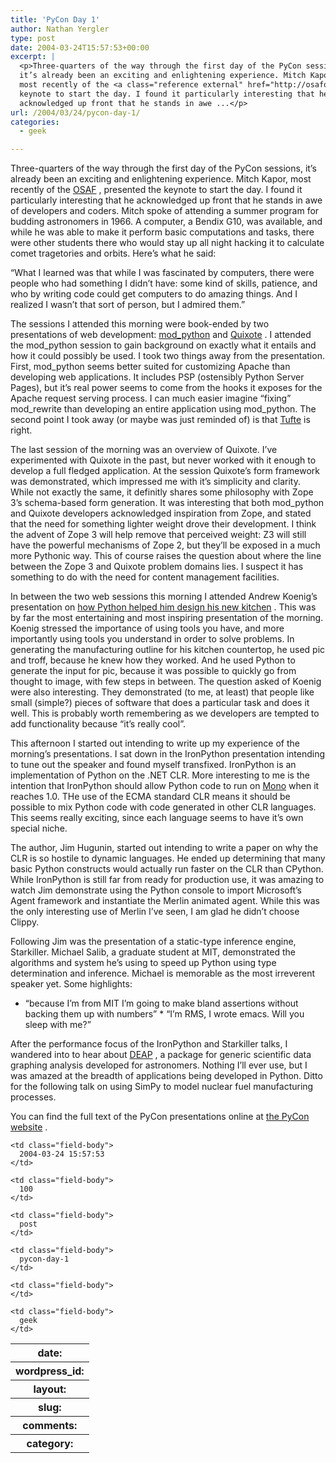 ```yaml
---
title: 'PyCon Day 1'
author: Nathan Yergler
type: post
date: 2004-03-24T15:57:53+00:00
excerpt: |
  <p>Three-quarters of the way through the first day of the PyCon sessions,
  it’s already been an exciting and enlightening experience. Mitch Kapor,
  most recently of the <a class="reference external" href="http://osafoundation.org"><span class="caps">OSAF</span></a>, presented the
  keynote to start the day. I found it particularly interesting that he
  acknowledged up front that he stands in awe ...</p>
url: /2004/03/24/pycon-day-1/
categories:
  - geek

---
```

Three-quarters of the way through the first day of the PyCon sessions, it’s already been an exciting and enlightening experience. Mitch Kapor, most recently of the [<span class="caps">OSAF</span>][1] , presented the keynote to start the day. I found it particularly interesting that he acknowledged up front that he stands in awe of developers and coders. Mitch spoke of attending a summer program for budding astronomers in 1966. A computer, a Bendix G10, was available, and while he was able to make it perform basic computations and tasks, there were other students there who would stay up all night hacking it to calculate comet tragetories and orbits. Here’s what he said:

“What I learned was that while I was fascinated by computers, there were people who had something I didn’t have: some kind of skills, patience, and who by writing code could get computers to do amazing things. And I realized I wasn’t that sort of person, but I admired them.”

The sessions I attended this morning were book-ended by two presentations of web development: [mod_python][2]  and [Quixote][3] . I attended the mod\_python session to gain background on exactly what it entails and how it could possibly be used. I took two things away from the presentation. First, mod\_python seems better suited for customizing Apache than developing web applications. It includes <span class="caps">PSP</span> (ostensibly Python Server Pages), but it’s real power seems to come from the hooks it exposes for the Apache request serving process. I can much easier imagine “fixing” mod\_rewrite than developing an entire application using mod\_python. The second point I took away (or maybe was just reminded of) is that [Tufte][4]  is right.

The last session of the morning was an overview of Quixote. I’ve experimented with Quixote in the past, but never worked with it enough to develop a full fledged application. At the session Quixote’s form framework was demonstrated, which impressed me with it’s simplicity and clarity. While not exactly the same, it definitly shares some philosophy with Zope 3’s schema-based form generation. It was interesting that both mod_python and Quixote developers acknowledged inspiration from Zope, and stated that the need for something lighter weight drove their development. I think the advent of Zope 3 will help remove that perceived weight: Z3 will still have the powerful mechanisms of Zope 2, but they’ll be exposed in a much more Pythonic way. This of course raises the question about where the line between the Zope 3 and Quixote problem domains lies. I suspect it has something to do with the need for content management facilities.

In between the two web sessions this morning I attended Andrew Koenig’s presentation on [how Python helped him design his new kitchen][5] . This was by far the most entertaining and most inspiring presentation of the morning. Koenig stressed the importance of using tools you have, and more importantly using tools you understand in order to solve problems. In generating the manufacturing outline for his kitchen countertop, he used pic and troff, because he knew how they worked. And he used Python to generate the input for pic, because it was possible to quickly go from thought to image, with few steps in between. The question asked of Koenig were also interesting. They demonstrated (to me, at least) that people like small (simple?) pieces of software that does a particular task and does it well. This is probably worth remembering as we developers are tempted to add functionality because “it’s really cool”.

This afternoon I started out intending to write up my experience of the morning’s presentations. I sat down in the IronPython presentation intending to tune out the speaker and found myself transfixed. IronPython is an implementation of Python on the .<span class="caps">NET</span> <span class="caps">CLR</span>. More interesting to me is the intention that IronPython should allow Python code to run on [Mono][6]  when it reaches 1.0. THe use of the <span class="caps">ECMA</span> standard <span class="caps">CLR</span> means it should be possible to mix Python code with code generated in other <span class="caps">CLR</span> languages. This seems really exciting, since each language seems to have it’s own special niche.

The author, Jim Hugunin, started out intending to write a paper on why the <span class="caps">CLR</span> is so hostile to dynamic languages. He ended up determining that many basic Python constructs would actually run faster on the <span class="caps">CLR</span> than CPython. While IronPython is still far from ready for production use, it was amazing to watch Jim demonstrate using the Python console to import Microsoft’s Agent framework and instantiate the Merlin animated agent. While this was the only interesting use of Merlin I’ve seen, I am glad he didn’t choose Clippy.

Following Jim was the presentation of a static-type inference engine, Starkiller. Michael Salib, a graduate student at <span class="caps">MIT</span>, demonstrated the algorithms and system he’s using to speed up Python using type determination and inference. Michael is memorable as the most irreverent speaker yet. Some highlights:

* “because I’m from <span class="caps">MIT</span> I’m going to make bland assertions without backing them up with numbers” * “I’m <span class="caps">RMS</span>, I wrote emacs. Will you sleep with me?”

After the performance focus of the IronPython and Starkiller talks, I wandered into to hear about [<span class="caps">DEAP</span>][7] , a package for generic scientific data graphing analysis developed for astronomers. Nothing I’ll ever use, but I was amazed at the breadth of applications being developed in Python. Ditto for the following talk on using SimPy to model nuclear fuel manufacturing processes.

You can find the full text of the PyCon presentations online at [the PyCon website][8] .

<table class="docutils field-list" frame="void" rules="none">
  <col class="field-name" /> <col class="field-body" /> <tr class="field">
    <th class="field-name">
      date:
    </th>

    <td class="field-body">
      2004-03-24 15:57:53
    </td>
  </tr>

  <tr class="field">
    <th class="field-name">
      wordpress_id:
    </th>

    <td class="field-body">
      100
    </td>
  </tr>

  <tr class="field">
    <th class="field-name">
      layout:
    </th>

    <td class="field-body">
      post
    </td>
  </tr>

  <tr class="field">
    <th class="field-name">
      slug:
    </th>

    <td class="field-body">
      pycon-day-1
    </td>
  </tr>

  <tr class="field">
    <th class="field-name">
      comments:
    </th>

    <td class="field-body">
    </td>
  </tr>

  <tr class="field">
    <th class="field-name">
      category:
    </th>

    <td class="field-body">
      geek
    </td>
  </tr>
</table>

 [1]: http://osafoundation.org
 [2]: http://www.modpython.org/
 [3]: http://www.mems-exchange.org/software/quixote/
 [4]: http://www.edwardtufte.com/tufte/powerpoint
 [5]: http://pycon.org/dc2004/talks/index_html#kitchen
 [6]: http://go-mono.com
 [7]: http://deap.sourceforge.net
 [8]: http://www.python.org/pycon/dc2004/papers/